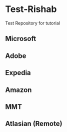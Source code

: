 # Test-Rishab
Test Repository for tutorial

## Microsoft

## Adobe

## Expedia

## Amazon

## MMT

## Atlasian (Remote)

